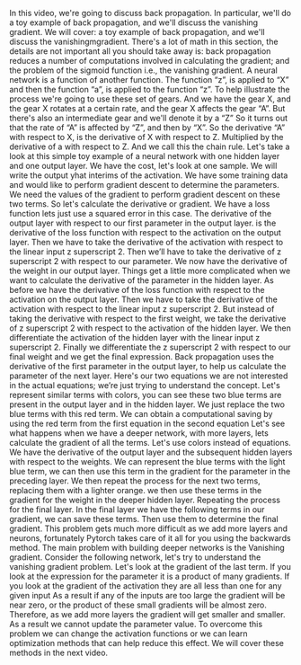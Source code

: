In this video, we're going to discuss back propagation. In particular, we'll do a toy example of back propagation, and we'll discuss the vanishing gradient. We will cover: a toy example of back propagation, and we'll discuss the vanishingmgradient. There's a lot of math in this section, the details are not important all you should take away is: back propagation reduces a number of computations involved in calculating the gradient; and the problem of the sigmoid function i.e., the vanishing gradient. A neural network is a function of another function. The function “z”, is applied to “X” and then the function “a”, is applied to the function “z”. To help illustrate the process we're going to use these set of gears. And we have the gear X, and the gear X rotates at a certain rate, and the gear X affects the gear “A”. But there's also an intermediate gear and we'll denote it by a “Z” So it turns out that the rate of “A” is affected by “Z”, and then by “X”. So the derivative “A” with respect to X, is the derivative of X with respect to Z. Multiplied by the derivative of a with respect to Z. And we call this the chain rule. Let's take a look at this simple toy example of a neural network with one hidden layer and one output layer. We have the cost, let's look at one sample. We will write the output yhat interims of the activation. We have some training data and would like to perform gradient descent to determine the parameters. We need the values of the gradient to perform gradient descent on these two terms. So let's calculate the derivative or gradient. We have a loss function lets just use a squared error in this case. The derivative of the output layer with respect to our first parameter in the output layer. is the derivative of the loss function with respect to the activation on the output layer. Then we have to take the derivative of the activation with respect to the linear input z superscript 2. Then we’ll have to take the derivative of z superscript 2 with respect to our parameter. We now have the derivative of the weight in our output layer. Things get a little more complicated when we want to calculate the derivative of the parameter in the hidden layer. As before we have the derivative of the loss function with respect to the activation on the output layer. Then we have to take the derivative of the activation with respect to the linear input z superscript 2. But instead of taking the derivative with respect to the first weight, we take the derivative of z superscript 2 with respect to the activation of the hidden layer. We then differentiate the activation of the hidden layer with the linear input z superscript 2. Finally we differentiate the z superscript 2 with respect to our final weight and we get the final expression. Back propagation uses the derivative of the first parameter in the output layer, to help us calculate the parameter of the next layer. Here's our two equations we are not interested in the actual equations; we’re just trying to understand the concept. Let's represent similar terms with colors, you can see these two blue terms are present in the output layer and in the hidden layer. We just replace the two blue terms with this red term. We can obtain a computational saving by using the red term from the first equation in the second equation Let's see what happens when we have a deeper network, with more layers, lets calculate the gradient of all the terms. Let's use colors instead of equations. We have the derivative of the output layer and the subsequent hidden layers with respect to the weights. We can represent the blue terms with the light blue term, we can then use this term in the gradient for the parameter in the preceding layer. We then repeat the process for the next two terms, replacing them with a lighter orange. we then use these terms in the gradient for the weight in the deeper hidden layer. Repeating the process for the final layer. In the final layer we have the following terms in our gradient, we can save these terms. Then use them to determine the final gradient. This problem gets much more difficult as we add more layers and neurons, fortunately Pytorch takes care of it all for you using the backwards method. The main problem with building deeper networks is the Vanishing gradient. Consider the following network, let's try to understand the vanishing gradient problem. Let's look at the gradient of the last term. If you look at the expression for the parameter it is a product of many gradients. If you look at the gradient of the activation they are all less than one for any given input As a result if any of the inputs are too large the gradient will be near zero, or the product of these small gradients will be almost zero. Therefore, as we add more layers the gradient will get smaller and smaller. As a result we cannot update the parameter value. To overcome this problem we can change the activation functions or we can learn optimization methods that can help reduce this effect. We will cover these methods in the next video.
